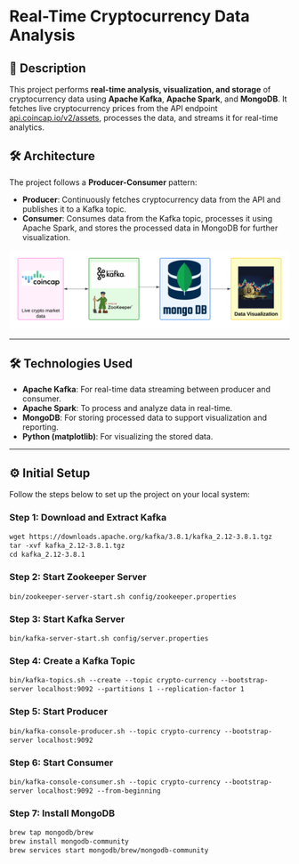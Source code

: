 # Real-Time Cryptocurrency Data Analysis

## 📄 Description

This project performs **real-time analysis, visualization, and storage** of cryptocurrency data using **Apache Kafka**, **Apache Spark**, and **MongoDB**. It fetches live cryptocurrency prices from the API endpoint [api.coincap.io/v2/assets](https://api.coincap.io/v2/assets), processes the data, and streams it for real-time analytics. 

## 🛠️ Architecture
The project follows a **Producer-Consumer** pattern:
- **Producer**: Continuously fetches cryptocurrency data from the API and publishes it to a Kafka topic.
- **Consumer**: Consumes data from the Kafka topic, processes it using Apache Spark, and stores the processed data in MongoDB for further visualization.

![Architecture](Architecture.png)

---

## 🛠️ Technologies Used

- **Apache Kafka**: For real-time data streaming between producer and consumer.
- **Apache Spark**: To process and analyze data in real-time.
- **MongoDB**: For storing processed data to support visualization and reporting.
- **Python (matplotlib)**: For visualizing the stored data.

---

## ⚙️ Initial Setup

Follow the steps below to set up the project on your local system:

### Step 1: Download and Extract Kafka
```
wget https://downloads.apache.org/kafka/3.8.1/kafka_2.12-3.8.1.tgz
tar -xvf kafka_2.12-3.8.1.tgz
cd kafka_2.12-3.8.1
```

### Step 2: Start Zookeeper Server
```
bin/zookeeper-server-start.sh config/zookeeper.properties
```

### Step 3: Start Kafka Server
```
bin/kafka-server-start.sh config/server.properties
```

### Step 4: Create a Kafka Topic
```
bin/kafka-topics.sh --create --topic crypto-currency --bootstrap-server localhost:9092 --partitions 1 --replication-factor 1
```

### Step 5: Start Producer
```
bin/kafka-console-producer.sh --topic crypto-currency --bootstrap-server localhost:9092
```

### Step 6: Start Consumer
```
bin/kafka-console-consumer.sh --topic crypto-currency --bootstrap-server localhost:9092 --from-beginning
```

### Step 7: Install MongoDB
```
brew tap mongodb/brew
brew install mongodb-community
brew services start mongodb/brew/mongodb-community
```

  